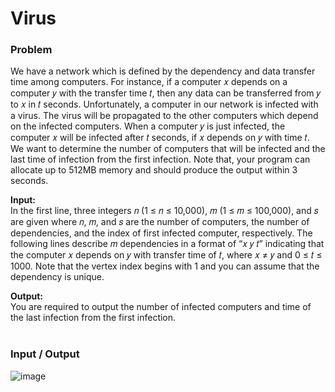 # Virus

### Problem
We have a network which is defined by the dependency and data transfer time among computers. For instance, if a computer 𝑥 depends on a computer 𝑦 with the transfer time 𝑡, then any data can be transferred from 𝑦 to 𝑥 in 𝑡 seconds. Unfortunately, a computer in our network is infected with a virus. The virus will be propagated to the other computers which depend on the infected computers. When a computer 𝑦 is just infected, the computer 𝑥 will be infected after 𝑡 seconds, if 𝑥 depends on 𝑦 with time 𝑡. We want to determine the number of computers that will be infected and the last time of infection from the first infection. Note that, your program can allocate up to 512MB memory and should produce the output within 3 seconds. <br>

<b>Input:</b> <br> 
In the first line, three integers 𝑛 (1 ≤ 𝑛 ≤ 10,000), 𝑚 (1 ≤ 𝑚 ≤ 100,000), and 𝑠 are given where 𝑛, 𝑚, and 𝑠 are the number of computers, the number of dependencies, and the index of first infected computer, respectively. The following lines describe 𝑚 dependencies in a format of “𝑥 𝑦 𝑡” indicating that the computer 𝑥 depends on 𝑦 with transfer time of 𝑡, where 𝑥 ≠ 𝑦 and 0 ≤ 𝑡 ≤ 1000. Note that the vertex index begins with 1 and you can assume that the dependency is unique. <br>

<b>Output:</b> <br>
You are required to output the number of infected computers and time of the last infection from the first infection. <br><br>

### Input / Output
![image](https://user-images.githubusercontent.com/81274632/214041667-6437409e-822c-409d-b269-ac9e0ea4370f.png)
